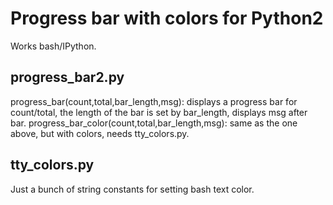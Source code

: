# Progress bar with colors for Python2
Works bash/IPython.

## progress_bar2.py

progress_bar(count,total,bar_length,msg): displays a progress bar for count/total, the length of the bar is set by bar_length, displays msg after bar.
progress_bar_color(count,total,bar_length,msg): same as the one above, but with colors, needs tty_colors.py.

## tty_colors.py
Just a bunch of string constants for setting bash text color.

